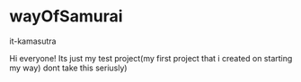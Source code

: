 # wayOfSamurai
it-kamasutra

Hi everyone! Its just my test project(my first project that i created on starting my way) dont take this seriusly)
